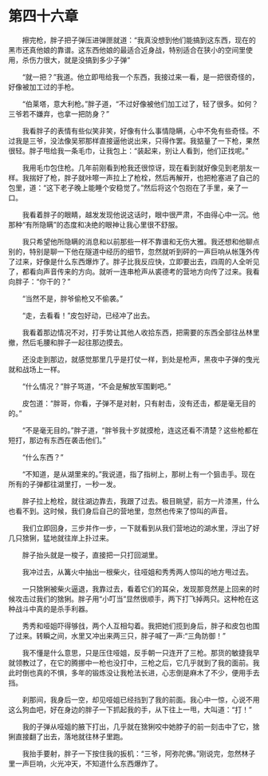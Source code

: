 # 第四十六章


　　擦完枪，胖子把子弹压进弹匣就道：“我真没想到他们能搞到这东西，现在的黑市还真他娘的靠谱。这东西他娘的最适合近身战，特别适合在狭小的空间里使用，杀伤力很大，就是没搞到多少子弹”

　　“就一把？”我道。他立即甩给我一个东西，我接过来一看，是一把很奇怪的，好像被加工过的手枪。

　　“伯莱塔，意大利枪。”胖子道，“不过好像被他们加工过了，轻了很多。如何？三爷若不嫌弃，也拿一把防身？”

　　我看胖子的表情有些似笑非笑，好像有什么事情隐瞒，心中不免有些奇怪。不过我是三爷，没法像吴邪那样直接逼他说出来，只得作罢。我掂量了一下枪，果然很轻。胖子甩给我一条毛巾，让我包上：“装起来，别让人看到，他们正找呢。”

　　我用毛巾包住枪。几年前刚看到枪我还很惊讶，现在看到就好像见到老朋友一样。我揣好了枪，胖子就咔嚓一声拉上了枪栓，然后再解开，也把枪塞进了自己的包里，道：“这下老子晚上能睡个安稳觉了。”然后将这个包抱在了手里，亲了一口。

　　我看着胖子的眼睛，越发发现他说这话时，眼中很严肃，不由得心中一沉。他那种“有所隐瞒”的态度和决绝的眼神让我心里很不舒服。

　　我只希望他所隐瞒的消息和以前那些一样不靠谱和无伤大雅。我还想和他聊点别的，特别是聊一下他在隧道中经历的细节，忽然就听到砰的一声巨响从帐篷外传了过来，好像是什么东西爆炸了。胖子比我反应快，立即要出去，四周的人全听见了，都看向声音传来的方向。就听一连串枪声从裘德考的营地方向传了过来。我看向胖子：“你干的？”

　　“当然不是，胖爷偷枪又不偷袭。”

　　“走，去看看！”皮包好动，已经冲了出去。

　　我看着那边情况不对，打手势让其他人收拾东西，把需要的东西全部往丛林里撤，然后毛腰和胖子一起往那边摸去。

　　还没走到那边，就感觉那里几乎是打仗一样，到处是枪声，黑夜中子弹的曳光就和战场上一样。

　　“什么情况？”胖子骂道，“不会是解放军围剿吧。”

　　皮包道：“胖哥，你看，子弹不是对射，只有射击，没有还击，都是毫无目的的。”

　　“不是毫无目的。”胖子道，“胖爷我十岁就摸枪，连这还看不清楚？这些枪都在短打，那边有东西在袭击他们。”

　　“什么东西？”

　　“不知道，是从湖里来的。”我说道，指了指树上，那树上有一个狙击手。现在所有的子弹都往湖里打，一秒一发。

　　胖子拉上枪栓，就往湖边靠去，我跟了过去。极目眺望，前方一片漆黑，什么也看不到。这时候，我们身后自己的营地里，忽然也传来了惊叫的声音。

　　我们立即回身，三步并作一步，一下就看到从我们营地边的湖水里，浮出了好几只猞猁，猛地就往岸上扑过来。

　　胖子抬头就是一梭子，直接把一只打回湖里。

　　我冲过去，从篝火中抽出一根柴火，往哑姐和秀秀两人惊叫的地方甩过去。

　　一只猞猁被柴火逼退，我靠过去，看着它们的耳朵，发现那竞然是上回来的时候攻击过我们的猞猁。胖子用“小叮当”显然很顺手，两下打飞掉两只。这种枪在这种战斗中真的是杀手利器。

　　秀秀和哑姐吓得够戗，两个人互相勾着。我把她们揽到身后，胖子和皮包也围了过来。转瞬之间，水里又冲出来两三只，胖子喊了一声:“三角防御！”

　　我不懂是什么意思，只是压住哑姐，反手朝一只连开了三枪。那货的敏捷我早就领教过了，在它的腾挪中一枪也没打中，三枪之后，它几乎就到了我的面前。我此时倒也真的不惧，多年的锻炼没让我枪法长进，心志倒是麻木了不少，便用手去挡。

　　刹那间，我身后一空，却见哑姐已经挡到了我的前面。我心中一惊，心说不用这么狗血吧，好在身边的胖子一下抓起我的手，从下往上一甩，大叫道：“打！”

　　我的子弹从哑姐的腋下打出，几乎就在猞猁咬中她脖子的前一刻击中了它，猞猁直接翻了出去，落地就往林子里跑。

　　我抬手要射，胖子一下按住我的扳机：“三爷，阿弥陀佛。”刚说完，忽然林子里一声巨响，火光冲天，不知道什么东西爆炸了。

